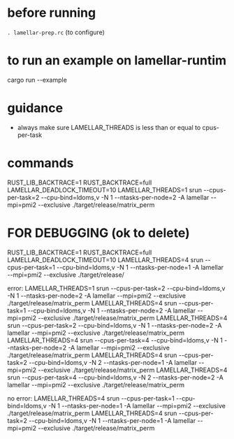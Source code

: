 # before running

`. lamellar-prep.rc` (to configure)

# to run an example on lamellar-runtim

cargo run --example <examplefiletorun>

# guidance

- always make sure LAMELLAR_THREADS is less than or equal to cpus-per-task

# commands

RUST_LIB_BACKTRACE=1 RUST_BACKTRACE=full LAMELLAR_DEADLOCK_TIMEOUT=10 LAMELLAR_THREADS=1 srun --cpus-per-task=2 --cpu-bind=ldoms,v  -N 1 --ntasks-per-node=2 -A lamellar --mpi=pmi2 --exclusive ./target/release/matrix_perm


# FOR DEBUGGING (ok to delete)

RUST_LIB_BACKTRACE=1 RUST_BACKTRACE=full LAMELLAR_DEADLOCK_TIMEOUT=10 LAMELLAR_THREADS=4 srun --cpus-per-task=1 --cpu-bind=ldoms,v  -N 1 --ntasks-per-node=1 -A lamellar --mpi=pmi2 --exclusive ./target/release/

error:
LAMELLAR_THREADS=1 srun --cpus-per-task=2 --cpu-bind=ldoms,v  -N 1 --ntasks-per-node=2 -A lamellar --mpi=pmi2 --exclusive ./target/release/matrix_perm
LAMELLAR_THREADS=4 srun --cpus-per-task=1 --cpu-bind=ldoms,v  -N 1 --ntasks-per-node=2 -A lamellar --mpi=pmi2 --exclusive ./target/release/matrix_perm
LAMELLAR_THREADS=4 srun --cpus-per-task=2 --cpu-bind=ldoms,v  -N 1 --ntasks-per-node=2 -A lamellar --mpi=pmi2 --exclusive ./target/release/matrix_perm
LAMELLAR_THREADS=4 srun --cpus-per-task=4 --cpu-bind=ldoms,v  -N 1 --ntasks-per-node=2 -A lamellar --mpi=pmi2 --exclusive ./target/release/matrix_perm
LAMELLAR_THREADS=4 srun --cpus-per-task=2 --cpu-bind=ldoms,v  -N 2 --ntasks-per-node=1 -A lamellar --mpi=pmi2 --exclusive ./target/release/matrix_perm
LAMELLAR_THREADS=4 srun --cpus-per-task=4 --cpu-bind=ldoms,v  -N 2 --ntasks-per-node=2 -A lamellar --mpi=pmi2 --exclusive ./target/release/matrix_perm

no error:
LAMELLAR_THREADS=4 srun --cpus-per-task=1 --cpu-bind=ldoms,v  -N 1 --ntasks-per-node=1 -A lamellar --mpi=pmi2 --exclusive ./target/release/matrix_perm
LAMELLAR_THREADS=4 srun --cpus-per-task=2 --cpu-bind=ldoms,v  -N 1 --ntasks-per-node=1 -A lamellar --mpi=pmi2 --exclusive ./target/release/matrix_perm